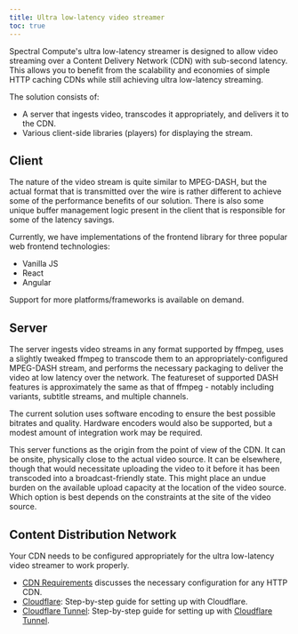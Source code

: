 ```yaml
---
title: Ultra low-latency video streamer
toc: true
---
```


Spectral Compute's ultra low-latency streamer is designed to allow video streaming over a Content Delivery Network (CDN)
with sub-second latency. This allows you to benefit from the scalability and economies of simple HTTP caching CDNs while
still achieving ultra low-latency streaming.

The solution consists of:

- A server that ingests video, transcodes it appropriately, and delivers it to the CDN.
- Various client-side libraries (players) for displaying the stream.

## Client

The nature of the video stream is quite similar to MPEG-DASH, but the actual format that is transmitted over the wire
is rather different to achieve some of the performance benefits of our solution. There is also some unique buffer
management logic present in the client that is responsible for some of the latency savings.

Currently, we have implementations of the frontend library for three popular web frontend technologies:

- Vanilla JS
- React
- Angular

Support for more platforms/frameworks is available on demand.

## Server

The server ingests video streams in any format supported by ffmpeg, uses a slightly tweaked ffmpeg to transcode them
to an appropriately-configured MPEG-DASH stream, and performs the necessary packaging to deliver the video at low
latency over the network. The featureset of supported DASH features is approximately the same as that of ffmpeg - notably
including variants, subtitle streams, and multiple channels.

The current solution uses software encoding to ensure the best possible bitrates and quality. Hardware encoders would
also be supported, but a modest amount of integration work may be required.

This server functions as the origin from the point of view of the CDN. It can be onsite, physically close to the actual
video source. It can be elsewhere, though that would necessitate uploading the video to it before it has been transcoded
into a broadcast-friendly state. This might place an undue burden on the available upload capacity at the location of
the video source. Which option is best depends on the constraints at the site of the video source.

## Content Distribution Network

Your CDN needs to be configured appropriately for the ultra low-latency video streamer to work properly. 

 - [CDN Requirements](./CDNRequirements.md) discusses the necessary configuration for any HTTP CDN.
 - [Cloudflare](./Cloudflare.md): Step-by-step guide for setting up with Cloudflare.
- [Cloudflare Tunnel](./CloudflareTunnel.md): Step-by-step guide for setting up with
  [Cloudflare Tunnel](https://www.cloudflare.com/en-gb/products/tunnel/).
